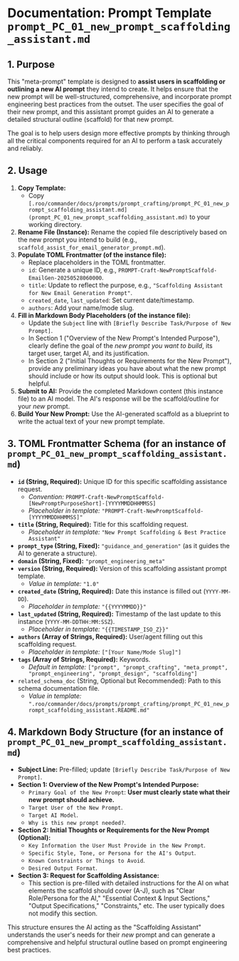# Documentation: Prompt Template `prompt_PC_01_new_prompt_scaffolding_assistant.md`

## 1. Purpose

This "meta-prompt" template is designed to **assist users in scaffolding or outlining a new AI prompt** they intend to create. It helps ensure that the new prompt will be well-structured, comprehensive, and incorporate prompt engineering best practices from the outset. The user specifies the goal of their new prompt, and this assistant prompt guides an AI to generate a detailed structural outline (scaffold) for that new prompt.

The goal is to help users design more effective prompts by thinking through all the critical components required for an AI to perform a task accurately and reliably.

## 2. Usage

1.  **Copy Template:**
    *   Copy `[.roo/commander/docs/prompts/prompt_crafting/prompt_PC_01_new_prompt_scaffolding_assistant.md](prompt_PC_01_new_prompt_scaffolding_assistant.md)` to your working directory.
2.  **Rename File (Instance):** Rename the copied file descriptively based on the new prompt you intend to build (e.g., `scaffold_assist_for_email_generator_prompt.md`).
3.  **Populate TOML Frontmatter (of the instance file):**
    *   Replace placeholders in the TOML frontmatter.
    *   `id`: Generate a unique ID, e.g., `PROMPT-Craft-NewPromptScaffold-EmailGen-20250528060000`.
    *   `title`: Update to reflect the purpose, e.g., `"Scaffolding Assistant for New Email Generation Prompt"`.
    *   `created_date`, `last_updated`: Set current date/timestamp.
    *   `authors`: Add your name/mode slug.
4.  **Fill in Markdown Body Placeholders (of the instance file):**
    *   Update the `Subject` line with `[Briefly Describe Task/Purpose of New Prompt]`.
    *   In Section 1 ("Overview of the New Prompt's Intended Purpose"), clearly define the goal of the *new prompt you want to build*, its target user, target AI, and its justification.
    *   In Section 2 ("Initial Thoughts or Requirements for the New Prompt"), provide any preliminary ideas you have about what the new prompt should include or how its output should look. This is optional but helpful.
5.  **Submit to AI:** Provide the completed Markdown content (this instance file) to an AI model. The AI's response will be the scaffold/outline for your *new* prompt.
6.  **Build Your New Prompt:** Use the AI-generated scaffold as a blueprint to write the actual text of your new prompt template.

## 3. TOML Frontmatter Schema (for an instance of `prompt_PC_01_new_prompt_scaffolding_assistant.md`)

*   **`id` (String, Required):** Unique ID for this specific scaffolding assistance request.
    *   *Convention:* `PROMPT-Craft-NewPromptScaffold-[NewPromptPurposeShort]-[YYYYMMDDHHMMSS]`
    *   *Placeholder in template:* `"PROMPT-Craft-NewPromptScaffold-[YYYYMMDDHHMMSS]"`
*   **`title` (String, Required):** Title for this scaffolding request.
    *   *Placeholder in template:* `"New Prompt Scaffolding & Best Practice Assistant"`
*   **`prompt_type` (String, Fixed):** `"guidance_and_generation"` (as it guides the AI to generate a structure).
*   **`domain` (String, Fixed):** `"prompt_engineering_meta"`
*   **`version` (String, Required):** Version of this scaffolding assistant prompt template.
    *   *Value in template:* `"1.0"`
*   **`created_date` (String, Required):** Date this instance is filled out (`YYYY-MM-DD`).
    *   *Placeholder in template:* `"{{YYYYMMDD}}"`
*   **`last_updated` (String, Required):** Timestamp of the last update to this instance (`YYYY-MM-DDTHH:MM:SSZ`).
    *   *Placeholder in template:* `"{{TIMESTAMP_ISO_Z}}"`
*   **`authors` (Array of Strings, Required):** User/agent filling out this scaffolding request.
    *   *Placeholder in template:* `["[Your Name/Mode Slug]"]`
*   **`tags` (Array of Strings, Required):** Keywords.
    *   *Default in template:* `["prompt", "prompt_crafting", "meta_prompt", "prompt_engineering", "prompt_design", "scaffolding"]`
*   `related_schema_doc` (String, Optional but Recommended): Path to this schema documentation file.
    *   *Value in template:* `".roo/commander/docs/prompts/prompt_crafting/prompt_PC_01_new_prompt_scaffolding_assistant.README.md"`

## 4. Markdown Body Structure (for an instance of `prompt_PC_01_new_prompt_scaffolding_assistant.md`)

*   **Subject Line:** Pre-filled; update `[Briefly Describe Task/Purpose of New Prompt]`.
*   **Section 1: Overview of the New Prompt's Intended Purpose:**
    *   `Primary Goal of the New Prompt`: **User must clearly state what their new prompt should achieve.**
    *   `Target User of the New Prompt`.
    *   `Target AI Model`.
    *   `Why is this new prompt needed?`.
*   **Section 2: Initial Thoughts or Requirements for the New Prompt (Optional):**
    *   `Key Information the User Must Provide in the New Prompt`.
    *   `Specific Style, Tone, or Persona for the AI's Output`.
    *   `Known Constraints or Things to Avoid`.
    *   `Desired Output Format`.
*   **Section 3: Request for Scaffolding Assistance:**
    *   This section is pre-filled with detailed instructions for the AI on what elements the scaffold should cover (A-J), such as "Clear Role/Persona for the AI," "Essential Context & Input Sections," "Output Specifications," "Constraints," etc. The user typically does not modify this section.

This structure ensures the AI acting as the "Scaffolding Assistant" understands the user's needs for their *new* prompt and can generate a comprehensive and helpful structural outline based on prompt engineering best practices.